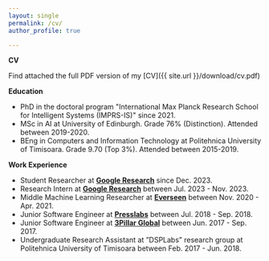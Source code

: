 ```yaml
---
layout: single
permalink: /cv/
author_profile: true

---
```


**CV**

Find attached the full PDF version of my [CV]({{ site.url }}/download/cv.pdf)

**Education**
- PhD in the doctoral program "International Max Planck Research School for Intelligent Systems (IMPRS-IS)" since 2021.
- MSc in AI at University of Edinburgh. Grade 76% (Distinction). Attended between 2019-2020.
- BEng in Computers and Information Technology at Politehnica University of Timisoara. Grade 9.70 (Top 3%). Attended between 2015-2019.

**Work Experience**

- Student Researcher at **[Google Research](https://research.google/teams/perception/)** since Dec. 2023.
- Research Intern at **[Google Research](https://research.google/teams/perception/)** between Jul. 2023 - Nov. 2023.
- Middle Machine Learning Researcher at **[Everseen](https://everseen.com/)** between Nov. 2020 - Apr. 2021.
- Junior Software Engineer at **[Presslabs](https://www.presslabs.com/)** between Jul. 2018 - Sep. 2018. 
- Junior Software Engineer at **[3Pillar Global](https://www.3pillarglobal.com/)** between Jun. 2017 - Sep. 2017. 
- Undergraduate Research Assistant at ”DSPLabs” research group at Politehnica University of Timisoara between Feb. 2017 - Jun. 2018.


